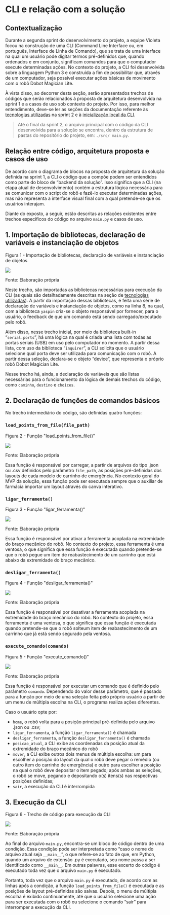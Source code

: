 # CLI e relação com a solução

## Contextualização

Durante a segunda sprint do desenvolvimento do projeto, a equipe Violeta focou na construção de uma CLI (Command Line Interface ou, em português, Interface de Linha de Comando), que se trata de uma interface na qual um usuário pode digitar termos pré-definidos que, quando ordenados e em conjunto, significam comandos para que o computador execute determinadas ações. No contexto do projeto, a CLI foi desenvolvida sobre a linguagem Python 3 e construída a fim de possibilitar que, através de um computador, seja possível executar ações básicas de movimento com o robô Dobot Magician Lite. 

À vista disso, ao decorrer desta seção, serão apresentados trechos de códigos que serão relacionados à proposta de arquitetura desenvolvida na sprint 1 e a casos de uso sob contexto do projeto. Por isso, para melhor entendimento, deve-se ler as seções da documentação referente às [tecnologias utilizadas](https://inteli-college.github.io/2024-T0008-EC05-G03/sprint-2/sistema-robotico/tecnologias) na sprint 2 e à [inicialização local da CLI](https://inteli-college.github.io/2024-T0008-EC05-G03/sprint-2/sistema-robotico/inicializacao).

> Até o final da sprint 2, o arquivo principal com o código da CLI desenvolvida para a solução se encontra, dentro da estrutura de pastas do repositório do projeto, em: ```./src/ main.py```.

## Relação entre código, arquitetura proposta e casos de uso

De acordo com o diagrama de blocos na proposta de arquitetura da solução definida na sprint 1, a CLI o código que a compõe podem ser entendidos como parte do bloco de “backend da solução”. Isso significa que a CLI (na etapa atual de desenvolvimento) contém a estrutura lógica necessária para se comunicar com o script do robô e fazê-lo executar determinadas ações, mas não representa a interface visual final com a qual pretende-se que os usuários interajam.

Diante do exposto, a seguir, estão descritas as relações existentes entre trechos específicos do código no arquivo ```main.py``` e casos de uso.

## 1. Importação de bibliotecas, declaração de variáveis e instanciação de objetos

<p style={{textAlign: 'center'}}>Figura 1 - Importação de bibliotecas, declaração de variáveis e instanciação de objetos</p>

![](../../../static/img/sprint-2/sistema-robotico/codigo_snippet1.png)

<p style={{textAlign: 'center'}}>Fonte: Elaboração própria</p>

Neste trecho, são importadas as bibliotecas necessárias para execução da CLI (as quais são detalhadamente descritas na seção de [tecnologias utilizadas](https://inteli-college.github.io/2024-T0008-EC05-G03/sprint-2/sistema-robotico/tecnologias)). A partir da importação dessas bibliotecas, é feita uma série de declaração de variáveis e instanciação de objetos, como na linha 8, na qual, com a biblioteca ```yaspin``` cria-se o objeto responsável por fornecer, para o usuário, o feedback de que um comando está sendo carregado/executado pelo robô.

Além disso, nesse trecho inicial, por meio da biblioteca built-in “```serial.ports```”, há uma lógica na qual é criada uma lista com todas as portas seriais (USB) em uso pelo computador no momento. A partir dessa lista, com uso da biblioteca “```inquirer```”, a CLI solicita que o usuário selecione qual porta deve ser utilizada para comunicação com o robô. A partir dessa seleção, declara-se o objeto “device”, que representa o próprio robô Dobot Magician Lite.

Nesse trecho há, ainda, a declaração de variáveis que são listas necessárias para o funcionamento da lógica de demais trechos do código, como ```caminho```, ```destino``` e ```choices```.

## 2. Declaração de funções de comandos básicos

No trecho intermediário do código, são definidas quatro funções:

### ```load_points_from_file(file_path)```

<p style={{textAlign: 'center'}}>Figura 2 - Função "load_points_from_file()"</p>

![](../../../static/img/sprint-2/sistema-robotico/codigo_snippet2.png)

<p style={{textAlign: 'center'}}>Fonte: Elaboração própria</p>

Essa função é responsável por carregar, a partir de arquivos do tipo .json ou .csv definidos pelo parâmetro ```file_path```, as posições pré-definidas dos layouts de cada modelo de carrinho de emergência. No contexto geral do MVP da solução, essa função pode ser executada sempre que o auxiliar de farmácia importar um layout através do canva interativo.

### ```ligar_ferramenta()```

<p style={{textAlign: 'center'}}>Figura 3 - Função "ligar_ferramenta()"</p>

![](../../../static/img/sprint-2/sistema-robotico/codigo_snippet3.png)

<p style={{textAlign: 'center'}}>Fonte: Elaboração própria</p>

Essa função é responsável por ativar a ferramenta acoplada na extremidade do braço mecânico do robô. No contexto do projeto, essa ferramenta é uma ventosa, o que significa que essa função é executada quando pretende-se que o robô pegue um item de reabastecimento de um carrinho que está abaixo da extremidade do braço mecânico.

### ```desligar_ferramenta()```

<p style={{textAlign: 'center'}}>Figura 4 - Função "desligar_ferramenta()"</p>

![](../../../static/img/sprint-2/sistema-robotico/codigo_snippet4.png)

<p style={{textAlign: 'center'}}>Fonte: Elaboração própria</p>

Essa função é responsável por desativar a ferramenta acoplada na extremidade do braço mecânico do robô. No contexto do projeto, essa ferramenta é uma ventosa, o que significa que essa função é executada quando pretende-se que o robô solteum item de reabastecimento de um carrinho que já está sendo segurado pela ventosa.

### ```execute_comando(comando)```

<p style={{textAlign: 'center'}}>Figura 5 - Função "execute_comando()"</p>

![](../../../static/img/sprint-2/sistema-robotico/codigo_snippet5.png)

<p style={{textAlign: 'center'}}>Fonte: Elaboração própria</p>

Essa função é responsável por executar um comando que é definido pelo parâmetro ```comando```. Dependendo do valor desse parâmetro, que é passado para a função por meio de uma seleção feita pelo próprio usuário a partir de um menu de múltipla escolha na CLI, o programa realiza ações diferentes. 

Caso o usuário opte por:

- ```home```, o robô volta para a posição principal pré-definida pelo arquivo .json ou .csv;
- ```ligar_ferramenta```, a função ```ligar_ferramenta()``` é chamada
- ```desligar_ferramenta```, a função ```desligar_ferramenta()``` é chamada
- ```posicao_atual```, a CLI exibe as coordenadas da posição atual da extremidade do braço mecânico do robô
- ```mover```, a CLI exibe outros dois menus de múltipla escolha: um para escolher a posição do layout da qual o robô deve pegar o remédio (ou outro item do carrinho de emergência) e outro para escolher a posição na qual o robô deve depositar o item pegado; após ambas as seleções, o robô se move, pegando e depositando o(s) itens(s) nas respectivas posições definidas;
- ```sair```, a execução da CLI é interrompida

## 3. Execução da CLI

<p style={{textAlign: 'center'}}>Figura 6 - Trecho de código para execução da CLI</p>

![](../../../static/img/sprint-2/sistema-robotico/codigo_snippet6.png)

<p style={{textAlign: 'center'}}>Fonte: Elaboração própria</p>

Ao final do arquivo ```main.py```, encontra-se um bloco de código dentro de uma condição. Essa condição pode ser interpretada como “caso o nome do arquivo atual seja ```__main__```”, o que refere-se ao fato de que, em Python, quando um arquivo de extensão .py é executado, seu nome passa a ser identificado como ```__main__```. Em outras palavras, esse excerto do código é executado toda vez que o arquivo ```main.py``` é executado.

Portanto, toda vez que o arquivo ```main.py``` é executado, de acordo com as linhas após a condição, a função ```load_points_from_file()``` é executada e as posições de layout pré-definidas são salvas. Depois, o menu de múltipla escolha é exibido continuamente, até que o usuário selecione uma ação para ser executada com o robô ou selecione o comando “sair” para interromper a execução da CLI.

